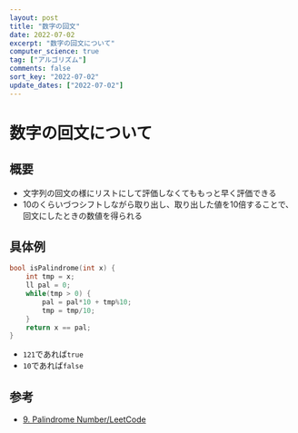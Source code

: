 ```yaml
---
layout: post
title: "数字の回文"
date: 2022-07-02
excerpt: "数字の回文について"
computer_science: true
tag: ["アルゴリズム"]
comments: false
sort_key: "2022-07-02"
update_dates: ["2022-07-02"]
---
```


# 数字の回文について

## 概要
 - 文字列の回文の様にリストにして評価しなくてももっと早く評価できる
 - 10のくらいづつシフトしながら取り出し、取り出した値を10倍することで、回文にしたときの数値を得られる

## 具体例

```cpp
bool isPalindrome(int x) {
    int tmp = x;
    ll pal = 0;
    while(tmp > 0) {
        pal = pal*10 + tmp%10;
        tmp = tmp/10;
    }
    return x == pal;
}
```
 - `121`であれば`true`
 - `10`であれば`false`

## 参考
 - [9. Palindrome Number/LeetCode](https://leetcode.com/problems/palindrome-number/)

